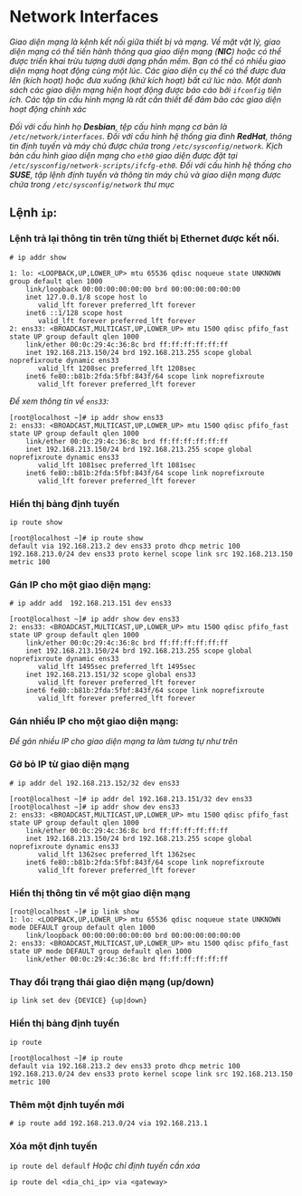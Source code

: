 # Network Interfaces
*Giao diện mạng là kênh kết nối giữa thiết bị và mạng. Về mặt vật lý, giao diện mạng có thể tiến hành thông qua giao diện mạng (**NIC**) hoặc có thể được triển khai trừu tượng dưới dạng phần mềm. Bạn có thể có nhiều giao diện mạng hoạt động cùng một lúc. Các giao diện cụ thể có thể được đưa lên (kích hoạt) hoặc đưa xuống (khử kích hoạt) bất cứ lúc nào. Một danh sách các giao diện mạng hiện hoạt động được báo cáo bởi `ifconfig` tiện ích. Các tập tin cấu hình mạng là rất cần thiết để đảm bảo các giao diện hoạt động chính xác*

*Đối với cấu hình họ **Desbian**, tệp cấu hình mạng cơ bản là `/etc/network/interfaces`. Đối với cấu hình hệ thống gia đình **RedHat**, thông tin định tuyến và máy chủ được chứa trong `/etc/sysconfig/network`. Kịch bản cấu hình giao diện mạng cho `eth0` giao diện được đặt tại `/etc/sysconfig/network-scripts/ifcfg-eth0`. Đối với cấu hình hệ thống cho **SUSE**, tập lệnh định tuyến và thông tin máy chủ và giao diện mạng được chứa trong `/etc/sysconfig/network` thư mục*
## Lệnh `ip`:
### Lệnh trả lại thông tin trên từng thiết bị Ethernet được kết nối.
`# ip addr show`
```
1: lo: <LOOPBACK,UP,LOWER_UP> mtu 65536 qdisc noqueue state UNKNOWN group default qlen 1000
    link/loopback 00:00:00:00:00:00 brd 00:00:00:00:00:00
    inet 127.0.0.1/8 scope host lo
       valid_lft forever preferred_lft forever
    inet6 ::1/128 scope host
       valid_lft forever preferred_lft forever
2: ens33: <BROADCAST,MULTICAST,UP,LOWER_UP> mtu 1500 qdisc pfifo_fast state UP group default qlen 1000
    link/ether 00:0c:29:4c:36:8c brd ff:ff:ff:ff:ff:ff
    inet 192.168.213.150/24 brd 192.168.213.255 scope global noprefixroute dynamic ens33
       valid_lft 1208sec preferred_lft 1208sec
    inet6 fe80::b81b:2fda:5fbf:843f/64 scope link noprefixroute
       valid_lft forever preferred_lft forever
```
*Để xem thông tin về `ens33`:*
```
[root@localhost ~]# ip addr show ens33
2: ens33: <BROADCAST,MULTICAST,UP,LOWER_UP> mtu 1500 qdisc pfifo_fast state UP group default qlen 1000
    link/ether 00:0c:29:4c:36:8c brd ff:ff:ff:ff:ff:ff
    inet 192.168.213.150/24 brd 192.168.213.255 scope global noprefixroute dynamic ens33
       valid_lft 1081sec preferred_lft 1081sec
    inet6 fe80::b81b:2fda:5fbf:843f/64 scope link noprefixroute
       valid_lft forever preferred_lft forever
```
### Hiển thị bảng định tuyến
`ip route show`
```
[root@localhost ~]# ip route show
default via 192.168.213.2 dev ens33 proto dhcp metric 100
192.168.213.0/24 dev ens33 proto kernel scope link src 192.168.213.150 metric 100
```
### Gán IP cho một giao diện mạng:
`# ip addr add  192.168.213.151 dev ens33`
```
[root@localhost ~]# ip addr show dev ens33
2: ens33: <BROADCAST,MULTICAST,UP,LOWER_UP> mtu 1500 qdisc pfifo_fast state UP group default qlen 1000
    link/ether 00:0c:29:4c:36:8c brd ff:ff:ff:ff:ff:ff
    inet 192.168.213.150/24 brd 192.168.213.255 scope global noprefixroute dynamic ens33
       valid_lft 1495sec preferred_lft 1495sec
    inet 192.168.213.151/32 scope global ens33
       valid_lft forever preferred_lft forever
    inet6 fe80::b81b:2fda:5fbf:843f/64 scope link noprefixroute
       valid_lft forever preferred_lft forever
```
### Gán nhiều IP cho một giao diện mạng:
*Để gán nhiều IP cho giao diện mạng ta làm tương tự như trên*
### Gỡ bỏ IP từ giao diện mạng
`# ip addr del 192.168.213.152/32 dev ens33`
```
[root@localhost ~]# ip addr del 192.168.213.151/32 dev ens33
[root@localhost ~]# ip addr show dev ens33
2: ens33: <BROADCAST,MULTICAST,UP,LOWER_UP> mtu 1500 qdisc pfifo_fast state UP group default qlen 1000
    link/ether 00:0c:29:4c:36:8c brd ff:ff:ff:ff:ff:ff
    inet 192.168.213.150/24 brd 192.168.213.255 scope global noprefixroute dynamic ens33
       valid_lft 1362sec preferred_lft 1362sec
    inet6 fe80::b81b:2fda:5fbf:843f/64 scope link noprefixroute
       valid_lft forever preferred_lft forever
```
### Hiển thị thông tin về một giao diện mạng
```
[root@localhost ~]# ip link show
1: lo: <LOOPBACK,UP,LOWER_UP> mtu 65536 qdisc noqueue state UNKNOWN mode DEFAULT group default qlen 1000
    link/loopback 00:00:00:00:00:00 brd 00:00:00:00:00:00
2: ens33: <BROADCAST,MULTICAST,UP,LOWER_UP> mtu 1500 qdisc pfifo_fast state UP mode DEFAULT group default qlen 1000
    link/ether 00:0c:29:4c:36:8c brd ff:ff:ff:ff:ff:ff
```
### Thay đổi trạng thái giao diện mạng (up/down)
`ip link set dev {DEVICE} {up|down}`
### Hiển thị bảng định tuyến
`ip route`
```
[root@localhost ~]# ip route
default via 192.168.213.2 dev ens33 proto dhcp metric 100
192.168.213.0/24 dev ens33 proto kernel scope link src 192.168.213.150 metric 100
```
### Thêm một định tuyến mới
`# ip route add 192.168.213.0/24 via 192.168.213.1`
### Xóa một định tuyến
`ip route del defaulf`
*Hoặc chỉ định tuyến cần xóa*

`ip route del <dia_chi_ip> via <gateway>`